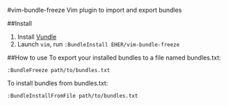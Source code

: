 #vim-bundle-freeze
Vim plugin to import and export bundles

##Install
1. Install [Vundle]
2. Launch `vim`, run `:BundleInstall EHER/vim-bundle-freeze`

##How to use
To export your installed bundles to a file named bundles.txt:
```
:BundleFreeze path/to/bundles.txt
```

To install bundles from bundles.txt:
```
:BundleInstallFromFile path/to/bundles.txt
```

[Vundle]:http://github.com/gmarik/vundle

